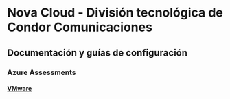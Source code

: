 # Nova Cloud - División tecnológica de Condor Comunicaciones
## Documentación y guías de configuración 

### Azure Assessments
#### [VMware](docs/azure-assessments/vmware.md)
